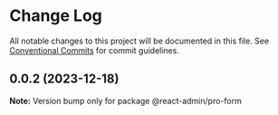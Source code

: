 # Change Log

All notable changes to this project will be documented in this file.
See [Conventional Commits](https://conventionalcommits.org) for commit guidelines.

## 0.0.2 (2023-12-18)

**Note:** Version bump only for package @react-admin/pro-form
